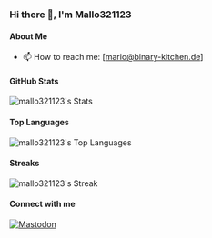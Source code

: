 ### Hi there 👋, I'm Mallo321123

#### About Me
- 📫 How to reach me: [mario@binary-kitchen.de]

#### GitHub Stats
![mallo321123's Stats](https://github-readme-stats.vercel.app/api?username=mallo321123&theme=vue-dark&show_icons=true&hide_border=true&count_private=true)

#### Top Languages
![mallo321123's Top Languages](https://github-readme-stats.vercel.app/api/top-langs/?username=mallo321123&theme=vue-dark&show_icons=true&hide_border=true&layout=compact)

#### Streaks
![mallo321123's Streak](https://github-readme-streak-stats.herokuapp.com/?user=mallo321123&theme=vue-dark&hide_border=true)

#### Connect with me

[![Mastodon](https://img.shields.io/badge/Mastodon-6364FF?style=for-the-badge&logo=mastodon&logoColor=white)]([https://chaos.social/@mallo32123])
